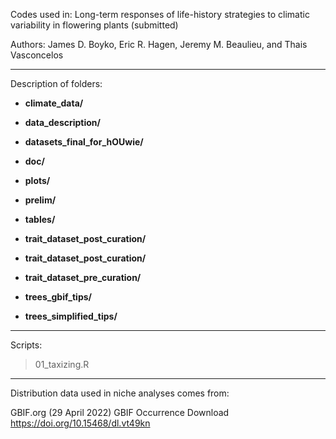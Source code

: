 
Codes used in: Long-term responses of life-history strategies to climatic variability in flowering plants (submitted)

Authors:
James D. Boyko, Eric R. Hagen, Jeremy M. Beaulieu, and Thais Vasconcelos




----
Description of folders: 
 
- **climate_data/** 

- **data_description/** 

- **datasets_final_for_hOUwie/** 

- **doc/** 

- **plots/** 

- **prelim/** 

- **tables/** 

- **trait_dataset_post_curation/** 

- **trait_dataset_post_curation/** 

- **trait_dataset_pre_curation/** 

- **trees_gbif_tips/** 

- **trees_simplified_tips/** 


----
Scripts:

> 01_taxizing.R



----
Distribution data used in niche analyses comes from:

GBIF.org (29 April 2022) GBIF Occurrence Download https://doi.org/10.15468/dl.vt49kn

